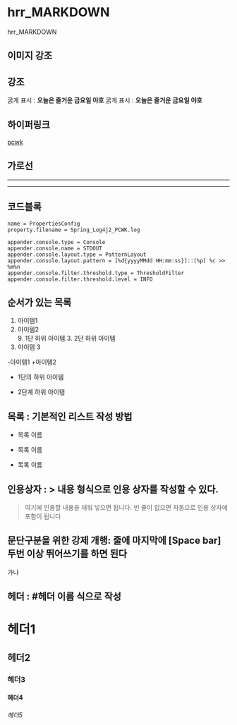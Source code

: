 # hrr_MARKDOWN
hrr_MARKDOWN

## 이미지 강조


## 강조
굵게 표시 : __오늘은 즐거운 금요일 야호__
굵게 표시 : **오늘은 즐거운 금요일 야호**

## 하이퍼링크
[pcwk](https://cafe.daum.net/pcwk "pcwk CAFE" )

## 가로선
---
***  


## 코드블록
```
name = PropertiesConfig
property.filename = Spring_Log4j2_PCWK.log
 
appender.console.type = Console
appender.console.name = STDOUT
appender.console.layout.type = PatternLayout
appender.console.layout.pattern = [%d{yyyyMMdd HH:mm:ss}]::[%p] %c >> %m%n 
appender.console.filter.threshold.type = ThresholdFilter
appender.console.filter.threshold.level = INFO
```

## 순서가 있는 목록
1. 아이템1
3. 아이템2  
   9. 1단 하위 아이템 
      3.  2단 하위 아이템
9. 아이템 3

-아이템1
+아이템2
  - 1단의 하위 아이템
  * 2단계 하위 아이탬
  
## 목록 : 기본적인 리스트 작성 방법
* 목록 이름
- 목록 이름
+ 목록 이름

## 인용상자 : > 내용 형식으로 인용 상자를 작성할 수 있다.
> 여기에 인용할 내용을 채워 넣으면 됩니다.
빈 줄이 없으면 자동으로 인용 상자에 포함이 됩니다

## 문단구분을 위한 강제 개행: 줄에 마지막에 [Space bar] 두번 이상 뛰어쓰기를 하면 된다
가나
## 헤더 : #헤더 이름 식으로 작성
# 헤더1
## 헤더2
### 헤더3
#### 헤더4
###### 헤더5
